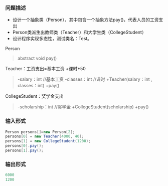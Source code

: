 
### 问题描述
- 设计一个抽象类（Person），其中包含一个抽象方法pay()，代表人员的工资支出
- Person类派生出教师类（Teacher）和大学生类（CollegeStudent）
- 设计程序实现多态性，测试类名：Test。

Person
> abstract void pay()

Teacher：工资支出=基本工资 +课时*50
> -salary：int //基本工资
> -classes：int //课时
> +Teacher(salary：int , classes：int)
> +pay()

CollegeStudent：奖学金支出
> -scholarship：int //奖学金
> +CollegeStudent(scholarship)
> +pay()

### 输入形式
```java
Person persons[]=new Person[2];
persons[0] = new Teacher(4000, 40);
persons[1] = new CollegeStudent(1200);
persons[0].pay();
persons[1].pay();
```
### 输出形式
```java
6000
1200
```